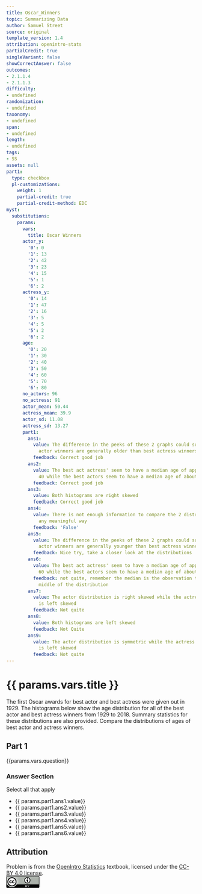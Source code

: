 ```yaml
---
title: Oscar_Winners
topic: Summarizing Data
author: Samuel Street
source: original
template_version: 1.4
attribution: openintro-stats
partialCredit: true
singleVariant: false
showCorrectAnswer: false
outcomes:
- 2.1.1.4
- 2.1.1.3
difficulty:
- undefined
randomization:
- undefined
taxonomy:
- undefined
span:
- undefined
length:
- undefined
tags:
- SS
assets: null
part1:
  type: checkbox
  pl-customizations:
    weight: 1
    partial-credit: true
    partial-credit-method: EDC
myst:
  substitutions:
    params:
      vars:
        title: Oscar Winners
      actor_y:
        '0': 0
        '1': 13
        '2': 42
        '3': 23
        '4': 15
        '5': 1
        '6': 2
      actress_y:
        '0': 14
        '1': 47
        '2': 16
        '3': 5
        '4': 5
        '5': 2
        '6': 2
      age:
        '0': 20
        '1': 30
        '2': 40
        '3': 50
        '4': 60
        '5': 70
        '6': 80
      no_actors: 96
      no_actress: 91
      actor_mean: 50.44
      actress_mean: 39.9
      actor_sd: 11.08
      actress_sd: 13.27
      part1:
        ans1:
          value: The difference in the peeks of these 2 graphs could suggest best
            actor winners are generally older than best actress winners
          feedback: Correct good job
        ans2:
          value: The best act actress' seem to have a median age of approximately
            40 while the best actors seem to have a median age of about 50.0
          feedback: Correct good job
        ans3:
          value: Both histograms are right skewed
          feedback: Correct good job
        ans4:
          value: There is not enough information to compare the 2 distributions in
            any meaningful way
          feedback: 'False'
        ans5:
          value: The difference in the peeks of these 2 graphs could suggest best
            actor winners are generally younger than best actress winners
          feedback: Nice try, take a closer look at the distributions
        ans6:
          value: The best act actress' seem to have a median age of approximately
            60 while the best actors seem to have a median age of about 30.0
          feedback: not quite, remember the median is the observation that is in the
            middle of the distribution
        ans7:
          value: The actor distribution is right skewed while the actress distribution
            is left skewed
          feedback: Not quite
        ans8:
          value: Both histograms are left skewed
          feedback: Not Quite
        ans9:
          value: The actor distribution is symmetric while the actress distribution
            is left skewed
          feedback: Not quite
---
```

# {{ params.vars.title }}
The first Oscar awards for best actor and best actress were given out in 1929. The histograms below show the age distribution for all of the best actor and best actress winners from 1929 to 2018. Summary statistics for these distributions are also provided. Compare the distributions of ages of best actor and actress winners.

<pl-figure file-name="figure 1.png" type="dynamic" width="500px"></pl-figure>

## Part 1

{{params.vars.question}}

### Answer Section

Select all that apply

- {{ params.part1.ans1.value}}
- {{ params.part1.ans2.value}}
- {{ params.part1.ans3.value}}
- {{ params.part1.ans4.value}}
- {{ params.part1.ans5.value}}
- {{ params.part1.ans6.value}}

## Attribution

Problem is from the [OpenIntro Statistics](https://openintro.org/book/os/) textbook, licensed under the [CC-BY 4.0 license](https://creativecommons.org/licenses/by/4.0/).<br>![Image representing the Creative Commons 4.0 BY license.](https://raw.githubusercontent.com/firasm/bits/master/by.png)
